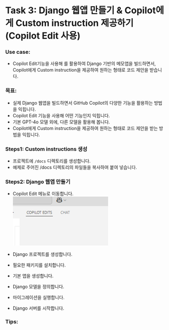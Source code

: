 # Task 3: Django 웹앱 만들기 & Copilot에게 Custom instruction 제공하기 (Copilot Edit 사용)

### Use case: 
- Copilot Edit기능을 사용해 를 활용하여 Django 기반의 메모앱을 빌드하면서, Copilot에게 Custom instruction을 제공하여 원하는 형태로 코드 제안을 받습니다.

### 목표:
- 실제 Django 웹앱을 빌드하면서 GitHub Copilot의 다양한 기능을 활용하는 방법을 익힙니다.
- Copilot Edit 기능을 사용해 어떤 기능인지 익힙니다. 
- 기본 GPT-4o 모델 외에, 다른 모델을 활용해 봅니다. 
- Copilot에게 Custom instruction을 제공하여 원하는 형태로 코드 제안을 받는 방법을 익힙니다.

### Steps1: Custom instructions 생성
- 프로젝트에 `/docs` 디렉토리를 생성합니다. 
- 예제로 주어진 /docs 디렉토리의 파일들을 복사하여 붙여 넣습니다. 

### Steps2: Django 웹앱 만들기
- Copilot Edit 메뉴로 이동합니다. 
  <img src="01.png" width="300">

- Django 프로젝트를 생성합니다. 
- 필요한 패키지를 설치합니다. 
- 기본 앱을 생성합니다. 
- Django 모델을 정의합니다.
- 마이그레이션을 실행합니다.
- Django 서버를 시작합니다.

### Tips:
